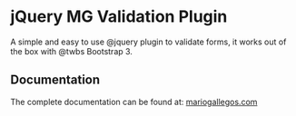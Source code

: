 jQuery MG Validation Plugin
====================

A simple and easy to use @jquery plugin to validate forms, it works out of the box with @twbs Bootstrap 3.

## Documentation

The complete documentation can be found at: [mariogallegos.com](http://goo.gl/S2oTdh)
